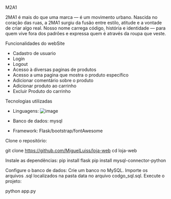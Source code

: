   M2A1


2MA1 é mais do que uma marca — é um movimento urbano. Nascida no coração das ruas, a 2MA1 surgiu da fusão entre estilo, atitude e a vontade de criar algo real. Nosso nome carrega código, história e identidade — para quem vive fora dos padrões e expressa quem é através da roupa que veste.





 Funcionalidades do webSite


- Cadastro de usuario
- Login
- Logout
- Acesso à diversas paginas de produtos
- Acesso a uma pagina que mostra o produto específico
- Adicionar comentário sobre o produto
- Adicionar produto ao carrinho
- Excluir Produto do carrinho
      

Tecnologias utilizadas

- Linguagens:
   ![image](https://github.com/user-attachments/assets/9a84ace3-132b-41df-b262-a82c4b009200)
  
- Banco de dados: mysql
  
- Framework: Flask/bootstrap/fontAwesome
  




Clone o repositório:

git clone https://github.com/MiguelLuiss/loja-web
cd loja-web

Instale as dependências:
pip install flask
pip install mysql-connector-python

Configure o banco de dados:
Crie um banco no MySQL.
Importe os arquivos .sql localizados na pasta data no arquivo codgo_sql.sql.
Execute o projeto:

python app.py
